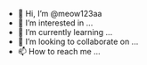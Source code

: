 - 👋 Hi, I’m @meow123aa
- 👀 I’m interested in ...
- 🌱 I’m currently learning ...
- 💞️ I’m looking to collaborate on ...
- 📫 How to reach me ...

<!---
meow123aa/meow123aa is a ✨ special ✨ repository because its `README.md` (this file) appears on your GitHub profile.
You can click the Preview link to take a look at your changes.
--->
